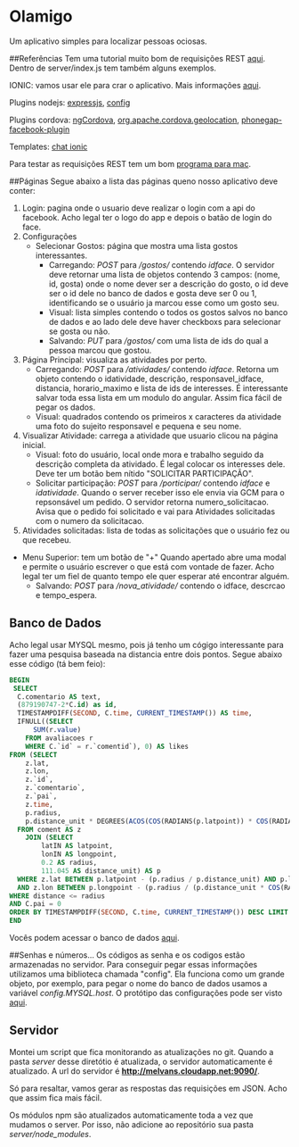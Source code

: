 # Olamigo
Um aplicativo simples para localizar pessoas ociosas.

##Referências
Tem uma tutorial muito bom de requisições REST [aqui](http://adrianmejia.com/blog/2014/10/01/creating-a-restful-api-tutorial-with-nodejs-and-mongodb/). Dentro de server/index.js tem também alguns exemplos.

IONIC: vamos usar ele para crar o aplicativo. Mais informações [aqui](http://ionicframework.com/).

Plugins nodejs: [expressjs](http://expressjs.com/), [config](https://github.com/lorenwest/node-config)

Plugins cordova: [ngCordova](http://ngcordova.com/docs/install/), [org.apache.cordova.geolocation](http://ngcordova.com/docs/plugins/geolocation/), [phonegap-facebook-plugin](http://ngcordova.com/docs/plugins/facebook/)

Templates: [chat ionic](http://codepen.io/rossmartin/pen/XJmpQr)

Para testar as requisições REST tem um bom [programa para mac](https://github.com/mmattozzi/cocoa-rest-client/releases).

##Páginas
Segue abaixo a lista das páginas queno nosso aplicativo deve conter:

1. Login: pagina onde o usuario deve realizar o login com a api do facebook. Acho legal ter o logo do app e depois o batão de login do face.
2. Configurações
	* Selecionar Gostos: página que mostra uma lista gostos interessantes. 
		* Carregando: *POST* para */gostos/* contendo *idface*. O servidor deve retornar uma lista de objetos contendo 3 campos: (nome, id, gosta) onde o nome dever ser a descrição do gosto, o id deve ser o id dele no banco de dados e gosta deve ser 0 ou 1, identificando se o usuário ja marcou esse como um gosto seu. 
		* Visual: lista simples contendo o todos os gostos salvos no banco de dados e ao lado dele deve haver checkboxs para selecionar se gosta ou não.
		* Salvando: *PUT* para */gostos/* com uma lista de ids do qual a pessoa marcou que gostou.
3. Página Principal: visualiza as atividades por perto.
	* Carregando:  *POST* para */atividades/* contendo *idface*. Retorna um objeto contendo o idatividade, descrição, responsavel_idface, distancia, horario_maximo e lista de ids de interesses. É interessante salvar toda essa lista em um modulo do angular. Assim fica fácil de pegar os dados.
	* Visual: quadrados contendo os primeiros x caracteres da atividade uma foto do sujeito responsavel e pequena e seu nome.
4. Visualizar Atividade: carrega a atividade que usuario clicou na página inicial.
	* Visual: foto do usuário, local onde mora e trabalho seguido da descrição completa da atividado. É legal colocar os interesses dele. Deve ter um botão bem nítido "SOLICITAR PARTICIPAÇÃO".
	* Solicitar participação: *POST* para */porticipar/* contendo *idface* e *idatividade*. Quando o server receber isso ele envia via GCM para o repsonsável um pedido. O servidor retorna numero_solicitacao. Avisa que o pedido foi solicitado e vai para Atividades solicitadas com o numero da solicitacao.
5. Atividades solicitadas: lista de todas as solicitações que o usuário fez ou que recebeu. 

* Menu Superior: tem um botão de "+" Quando apertado abre uma modal e permite o usuário escrever o que está com vontade de fazer. Acho legal ter um fiel de quanto tempo ele quer esperar até encontrar alguém.
	* Salvando: *POST* para */nova_atividade/* contendo o idface, descrcao e tempo_espera.

## Banco de Dados
Acho legal usar MYSQL mesmo, pois já tenho um cógigo interessante para fazer uma pesquisa baseada na distancia entre dois pontos. Segue abaixo esse código (tá bem feio):

```sql
BEGIN
 SELECT
  C.comentario AS text,
  (879190747-2*C.id) as id,
  TIMESTAMPDIFF(SECOND, C.time, CURRENT_TIMESTAMP()) AS time,
  IFNULL((SELECT
      SUM(r.value)
    FROM avaliacoes r
    WHERE C.`id` = r.`comentid`), 0) AS likes
FROM (SELECT
    z.lat,
    z.lon,
    z.`id`,
    z.`comentario`,
    z.`pai`,
    z.time,
    p.radius,
    p.distance_unit * DEGREES(ACOS(COS(RADIANS(p.latpoint)) * COS(RADIANS(z.lat)) * COS(RADIANS(p.longpoint - z.lon)) + SIN(RADIANS(p.latpoint)) * SIN(RADIANS(z.lat)))) AS distance
  FROM coment AS z
    JOIN (SELECT
        latIN AS latpoint,
        lonIN AS longpoint,
        0.2 AS radius,
        111.045 AS distance_unit) AS p
  WHERE z.lat BETWEEN p.latpoint - (p.radius / p.distance_unit) AND p.latpoint + (p.radius / p.distance_unit)
  AND z.lon BETWEEN p.longpoint - (p.radius / (p.distance_unit * COS(RADIANS(p.latpoint)))) AND p.longpoint + (p.radius / (p.distance_unit * COS(RADIANS(p.latpoint))))) AS C
WHERE distance <= radius
AND C.pai = 0
ORDER BY TIMESTAMPDIFF(SECOND, C.time, CURRENT_TIMESTAMP()) DESC LIMIT 70;
END
```

Vocês podem acessar o banco de dados [aqui](http://melvans.cloudapp.net/phpmyadmin/).

##Senhas e números...
Os códigos as senha e os codigos estão armazenadas no servidor. Para conseguir pegar essas informações utilizamos uma biblioteca chamada "config". Ela funciona como um grande objeto, por exemplo, para pegar o nome do banco de dados usamos a variável *config.MYSQL.host*. O protótipo das configurações pode ser visto [aqui](server/config/default.json.example).

## Servidor
Montei um script que fica monitorando as atualizações no git. Quando a pasta *server* desse diretótio é atualizada, o servidor automaticamente é atualizado. A url do servidor é **http://melvans.cloudapp.net:9090/**.

Só para resaltar, vamos gerar as respostas das requisições em JSON. Acho que assim fica mais fácil.

Os módulos npm são atualizados automaticamente toda a vez que mudamos o server. Por isso, não adicione ao repositório sua pasta *server/node_modules*.
